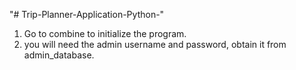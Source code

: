 "# Trip-Planner-Application-Python-" 
1. Go to combine to initialize the program.
2. you will need the admin username and password, obtain it from admin_database.
